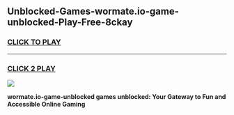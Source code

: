 
## Unblocked-Games-wormate.io-game-unblocked-Play-Free-8ckay
<h3>
<a href="https://premium76.site?title=wormate.io-game-unblocked&ref=18A">CLICK TO PLAY</a></h3>
<hr>

<h3>
<a href="https://premium76.site?title=wormate.io-game-unblocked&ref=18A">CLICK 2 PLAY</a>
  
</h3>

<a href="https://premium76.site?title=wormate.io-game-unblocked&ref=18A"><img src="https://clearcache.store/games.png"></a>


**wormate.io-game-unblocked games unblocked: Your Gateway to Fun and Accessible Online Gaming**
